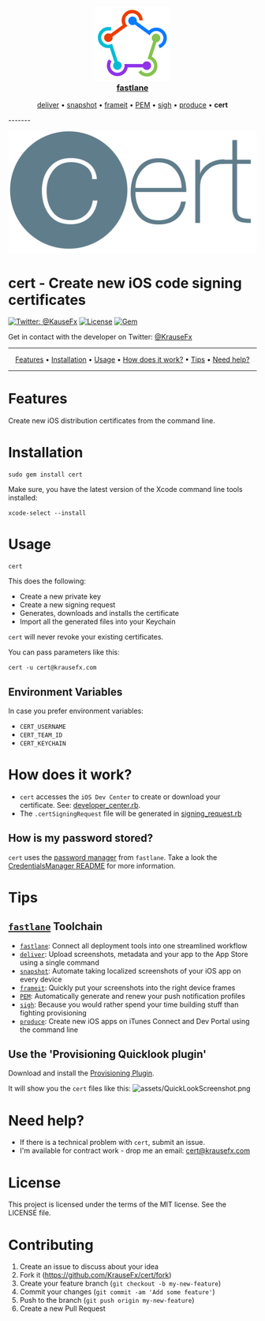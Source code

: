 <h3 align="center">
  <a href="https://github.com/KrauseFx/fastlane">
    <img src="assets/fastlane.png" width="150" />
    <br />
    fastlane
  </a>
</h3>
<p align="center">
  <a href="https://github.com/KrauseFx/deliver">deliver</a> &bull; 
  <a href="https://github.com/KrauseFx/snapshot">snapshot</a> &bull; 
  <a href="https://github.com/KrauseFx/frameit">frameit</a> &bull; 
  <a href="https://github.com/KrauseFx/pem">PEM</a> &bull; 
  <a href="https://github.com/KrauseFx/sigh">sigh</a> &bull; 
  <a href="https://github.com/KrauseFx/produce">produce</a> &bull;
  <b>cert</b>
</p>
-------

<p align="center">
    <img src="assets/cert.png">
</p>

cert - Create new iOS code signing certificates
============

[![Twitter: @KauseFx](https://img.shields.io/badge/contact-@KrauseFx-blue.svg?style=flat)](https://twitter.com/KrauseFx)
[![License](http://img.shields.io/badge/license-MIT-green.svg?style=flat)](https://github.com/KrauseFx/cert/blob/master/LICENSE)
[![Gem](https://img.shields.io/gem/v/cert.svg?style=flat)](http://rubygems.org/gems/cert)



Get in contact with the developer on Twitter: [@KrauseFx](https://twitter.com/KrauseFx)

-------
<p align="center">
    <a href="#features">Features</a> &bull; 
    <a href="#installation">Installation</a> &bull; 
    <a href="#usage">Usage</a> &bull; 
    <a href="#how-does-it-work">How does it work?</a> &bull; 
    <a href="#tips">Tips</a> &bull; 
    <a href="#need-help">Need help?</a>
</p>

-------

# Features

Create new iOS distribution certificates from the command line. 


# Installation
    sudo gem install cert

Make sure, you have the latest version of the Xcode command line tools installed:

    xcode-select --install

# Usage

    cert

This does the following:

- Create a new private key
- Create a new signing request
- Generates, downloads and installs the certificate
- Import all the generated files into your Keychain


```cert``` will never revoke your existing certificates. 

You can pass parameters like this:

    cert -u cert@krausefx.com


## Environment Variables
In case you prefer environment variables:

- ```CERT_USERNAME```
- ```CERT_TEAM_ID```
- ```CERT_KEYCHAIN```

# How does it work?

- `cert` accesses the ```iOS Dev Center``` to create or download your certificate. See: [developer_center.rb](https://github.com/KrauseFx/cert/blob/master/lib/cert/developer_center.rb).
- The ```.certSigningRequest``` file will be generated in [signing_request.rb](https://github.com/KrauseFx/cert/blob/master/lib/cert/signing_request.rb)


## How is my password stored?
```cert``` uses the [password manager](https://github.com/KrauseFx/CredentialsManager) from `fastlane`. Take a look the [CredentialsManager README](https://github.com/KrauseFx/CredentialsManager) for more information.

# Tips

## [`fastlane`](http://fastlane.tools) Toolchain

- [`fastlane`](http://fastlane.tools): Connect all deployment tools into one streamlined workflow
- [`deliver`](https://github.com/KrauseFx/deliver): Upload screenshots, metadata and your app to the App Store using a single command
- [`snapshot`](https://github.com/KrauseFx/snapshot): Automate taking localized screenshots of your iOS app on every device
- [`frameit`](https://github.com/KrauseFx/frameit): Quickly put your screenshots into the right device frames
- [`PEM`](https://github.com/KrauseFx/pem): Automatically generate and renew your push notification profiles
- [`sigh`](https://github.com/KrauseFx/sigh): Because you would rather spend your time building stuff than fighting provisioning
- [`produce`](https://github.com/KrauseFx/produce): Create new iOS apps on iTunes Connect and Dev Portal using the command line

## Use the 'Provisioning Quicklook plugin'
Download and install the [Provisioning Plugin](https://github.com/chockenberry/Provisioning).

It will show you the ```cert``` files like this: 
![assets/QuickLookScreenshot.png](assets/QuickLookScreenshot.png)


# Need help?
- If there is a technical problem with ```cert```, submit an issue.
- I'm available for contract work - drop me an email: cert@krausefx.com

# License
This project is licensed under the terms of the MIT license. See the LICENSE file.

# Contributing

1. Create an issue to discuss about your idea
2. Fork it (https://github.com/KrauseFx/cert/fork)
3. Create your feature branch (`git checkout -b my-new-feature`)
4. Commit your changes (`git commit -am 'Add some feature'`)
5. Push to the branch (`git push origin my-new-feature`)
6. Create a new Pull Request
